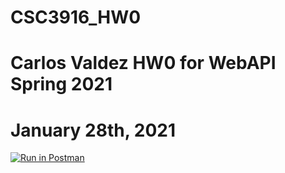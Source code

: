 
# CSC3916_HW0
# Carlos Valdez HW0 for WebAPI Spring 2021
# January 28th, 2021
[![Run in Postman](https://run.pstmn.io/button.svg)](https://app.getpostman.com/run-collection/598ef9666dae5c22b914#?env%5BCSC3916_HW0%5D=W3sia2V5IjoiYm9va190aXRsZSIsInZhbHVlIjoiVHVyaW5nIiwiZW5hYmxlZCI6dHJ1ZX0seyJrZXkiOiJpZCIsInZhbHVlIjoiUW5VUEJBQUFRQkFKIiwiZW5hYmxlZCI6dHJ1ZX1d)
